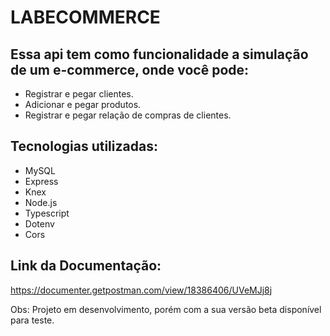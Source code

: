 # LABECOMMERCE

## Essa api tem como funcionalidade a simulação de um e-commerce, onde você pode: 

* Registrar e pegar clientes.
* Adicionar e pegar produtos.
* Registrar e pegar relação de compras de clientes.

## Tecnologias utilizadas:
- MySQL
- Express
- Knex
- Node.js
- Typescript
- Dotenv
- Cors

## Link da Documentação:
https://documenter.getpostman.com/view/18386406/UVeMJj8j

Obs: Projeto em desenvolvimento, porém com a sua versão beta disponível para teste.
